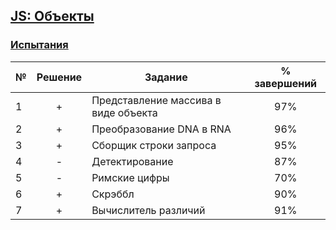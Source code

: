 ## [JS: Объекты](https://ru.hexlet.io/courses/js-objects)

### [Испытания](https://ru.hexlet.io/courses/js-objects#challenges)

№  |Решение| Задание                            | % завершений| 
---|:-----:|------------------------------------|:-----------:|
1  | +     |Представление массива в виде объекта|97%          |
2  | +     |Преобразование DNA в RNA            |96%          |
3  | +     |Сборщик строки запроса              |95%          |
4  | -     |Детектирование                      |87%          |
5  | -     |Римские цифры                       |70%          |
6  | +     |Скрэббл                             |90%          |
7  | +     |Вычислитель различий                |91%          |
